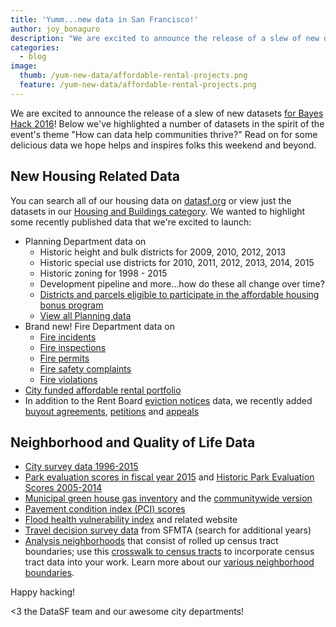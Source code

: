 ```yaml
---
title: 'Yumm...new data in San Francisco!'
author: joy_bonaguro
description: "We are excited to announce the release of a slew of new datasets for Bayes Hack 2016! In this post, we've highlighted a number of datasets in the spirit of the event's theme \"How can data help communities thrive?\""
categories:
  - blog
image:
  thumb: /yum-new-data/affordable-rental-projects.png
  feature: /yum-new-data/affordable-rental-projects.png
---
```



We are excited to announce the release of a slew of new datasets [for Bayes Hack 2016](http://bayeshack.org/housing-and-urban-development.html)! Below we've highlighted a number of datasets in the spirit of the event's theme "How can data help communities thrive?" Read on for some delicious data we hope helps and inspires folks this weekend and beyond.

## New Housing Related Data

You can search all of our housing data on [datasf.org](http://datasf.org/) or view just the datasets in our [Housing and Buildings category](https://data.sfgov.org/data?category=Housing%20and%20Buildings). We wanted to highlight some recently published data that we're excited to launch:

* Planning Department data on
  * Historic height and bulk districts for 2009, 2010, 2012, 2013
  * Historic special use districts for 2010, 2011, 2012, 2013, 2014, 2015
  * Historic zoning for 1998 - 2015
  * Development pipeline and more…how do these all change over time?
  * [Districts and parcels eligible to participate in the affordable housing bonus program](https://data.sfgov.org/Geographic-Locations-and-Boundaries/Affordable-Housing-Bonus-Program-Zoning-Districts-/hxy5-cgnc)
  * [View all Planning data](https://data.sfgov.org/data?dept=Planning)
* Brand new! Fire Department data on
  * [Fire incidents](https://data.sfgov.org/Public-Safety/Fire-Incidents/wr8u-xric)
  * [Fire inspections](https://data.sfgov.org/Housing-and-Buildings/Fire-Inspections/wb4c-6hwj)
  * [Fire permits](https://data.sfgov.org/Public-Safety/Fire-Permits/893e-xam6)
  * [Fire safety complaints](https://data.sfgov.org/Housing-and-Buildings/Fire-Safety-Complaints/2wsq-7wmv)
  * [Fire violations](https://data.sfgov.org/Housing-and-Buildings/Fire-Violations/4zuq-2cbe)
* [City funded affordable rental portfolio](http://data.sfgov.org/d/9rdx-httc)
* In addition to the Rent Board [eviction notices](http://data.sfgov.org/d/cne3-h93g) data, we recently added [buyout agreements](https://data.sfgov.org/Housing-and-Buildings/Buyout-agreements/wmam-7g8d), [petitions](https://data.sfgov.org/Housing-and-Buildings/Petitions-to-the-Rent-Board/6swy-cmkq) and [appeals](https://data.sfgov.org/Housing-and-Buildings/Appeals-to-the-Rent-Board/w2ze-eag5)


## Neighborhood and Quality of Life Data

* [City survey data 1996-2015](https://data.sfgov.org/City-Management-and-Ethics/San-Francisco-City-Survey-Data-1996-2015/89tc-4uwi)
* [Park evaluation scores in fiscal year 2015](https://data.sfgov.org/Culture-and-Recreation/Park-Evaluation-Scores-starting-Fiscal-Year-2015/r33y-seqv) and [Historic Park Evaluation Scores 2005-2014](https://data.sfgov.org/Culture-and-Recreation/Park-Scores-2005-2014/fjq8-r8ws)
* [Municipal green house gas inventory](https://data.sfgov.org/Energy-and-Environment/San-Francisco-Municipal-Greenhouse-Gas-Inventory/pxac-sadh) and the [communitywide version](http://data.sfgov.org/d/btm4-e4ak)
* [Pavement condition index (PCI) scores](https://data.sfgov.org/City-Infrastructure/Paving-PCI-Scores-Historical-Data/78va-8dhi)
* [Flood health vulnerability index](http://data.sfgov.org/d/cne3-h93g) and related website
* [Travel decision survey data](https://data.sfgov.org/Transportation/Travel-Decision-Survey-Data-2014/v3h7-53cb) from SFMTA (search for additional years)
* [Analysis neighborhoods](http://data.sfgov.org/d/p5b7-5n3h) that consist of rolled up census tract boundaries; use this [crosswalk to census tracts](http://data.sfgov.org/d/bwbp-wk3r) to incorporate census tract data into your work. Learn more about our [various neighborhood boundaries](https://datasf.gitbooks.io/draft-publishing-standards/content/boundaries/neighborhoods.html).


Happy hacking!

&lt;3 the DataSF team and our awesome city departments!